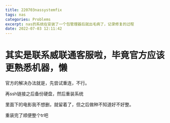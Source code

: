 ```yaml
---
title: 220703nassystemfix
tags: nas
categories: Problems
excerpt: nas的系统在安装了一个包管理器后就出毛病了，记录修复的过程
date: 2022-07-03 12:11:42
---
```


# 其实是联系威联通客服啦，毕竟官方应该更熟悉机器，懒
官方的解决办法就是，先尝试重连，不行。

再ssh链接之后备份硬盘，然后重装系统

里面下的电影我不想删，就留着了，但之后做种不知道好不好整。

重装完了顺便整个tr吧